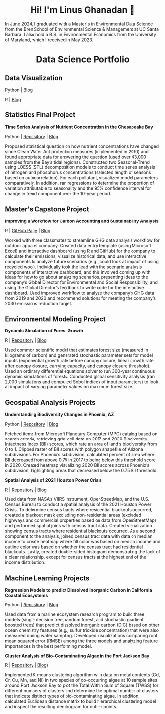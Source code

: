 <h1 align="center"> Hi! I'm Linus Ghanadan 👋</h1>

In June 2024, I graduated with a Master's in Environmental Data Science from the Bren School of Environmental Science & Management at UC Santa Barbara. I also hold a B.S. in Environmental Economics from the University of Maryland, which I received in May 2023.

<h1 align="center"> Data Science Portfolio</h1>

## Data Visualization

Python | [Blog](https://linusghanadan.github.io/blog/2024-7-23-post/)

R | [Blog](https://linusghanadan.github.io/blog/2024-7-24-post/)

## Statistics Final Project

**Time Series Analysis of Nutrient Concentration in the Chesapeake Bay**

Python | [Repository](https://github.com/linusghanadan/chesapeake-bay-nutrient-pollution-python) | [Blog](https://linusghanadan.github.io/blog/2024-8-20-post/chesapeake-bay-python.html)

Proposed statistical question on how nutrient concentrations have changed since Clean Water Act protection measures (implemented in 2010) and found appropriate data for answering the question (used over 43,000 samples from the Bay’s tidal regions). Constructed two Seasonal-Trend using LOESS (STL) decomposition models to conduct time series analysis of nitrogen and phosphorus concentrations (selected length of seasons based on autocorrelation). For each pollutant, visualized model parameters comparatively. In addition, ran regressions to determine the proportion of variation attributable to seasonality and the 95% confidence interval for change in trend component over the 10-year period.

## Master's Capstone Project

**Improving a Workflow for Carbon Accounting and Sustainability Analysis**

R | [GitHub Page](https://github.com/carbonSOCKprint) | [Blog](https://linusghanadan.github.io/blog/2024-6-20-post/)

Worked with three classmates to streamline GHG data analysis workflow for outdoor apparel company. Created data entry template (using Microsoft Excel) and interactive dashboard (using R and GitHub) for the company to calculate their emissions, visualize historical data, and use interactive components to analyze future scenarios (e.g., could look at impact of using recycled wool). Individually took the lead with the scenario analysis components of interactive dashboard, and this involved coming up with ideas for how to go about analyzing scenarios, presenting ideas to the company’s Global Director for Environmental and Social Responsibility, and using the Global Director’s feedback to write code for the interactive dashboard. Used improved workflow to analyze the company’s GHG data from 2019 and 2020 and recommend solutions for meeting the company’s 2030 emissions reduction target.

## Environmental Modeling Project

**Dynamic Simulation of Forest Growth**

R | [Repository](https://github.com/linusghanadan/dynamic-simulation-forest-growth) | [Blog](https://linusghanadan.github.io/blog/2024-6-10-post/)

Used common scientific model that estimates forest size (measured in kilograms of carbon) and generated stochastic parameter sets for model inputs (exponential growth rate before canopy closure, linear growth rate after canopy closure, carrying capacity, and canopy closure threshold). Used an ordinary differential equations solver to run 300-year continuous dynamic simulations of forests. Conducted global sensitivity analysis (ran 2,000 simulations and computed Sobol indices of input parameters) to look at impact of varying parameter values on maximum forest size.

## Geospatial Analysis Projects

**Understanding Biodiversity Changes in Phoenix, AZ**

Python | [Repository](https://github.com/linusghanadan/phoenix_biodiversity) | [Blog](https://linusghanadan.github.io/blog/2023-12-13-post/phoenix_biodiversity.html)

Fetched items from Microsoft Planetary Computer (MPC) catalog based on search criteria, retrieving grid-cell data on 2017 and 2020 Biodiversity Intactness Index (BII) scores, which rate an area of land’s biodiversity from 0 to 1. Clipped raster of BII scores with polygon shapefile of Arizona subdivisions. For Phoenix’s subdivision, calculated percent of area where BII decreased from above 0.75 in 2017 to being below this threshold score in 2020. Created heatmap visualizing 2020 BII scores across Phoenix’s subdivision, highlighting areas that decreased below the 0.75 BII threshold.

**Spatial Analysis of 2021 Houston Power Crisis**

R | [Repository](https://github.com/linusghanadan/houston_power_crisis/tree/main) | [Blog](https://linusghanadan.github.io/blog/2024-1-20-post/)

Used data from NASA’s VIIRS instrument, OpenStreetMap, and the U.S. Census Bureau to conduct a spatial analysis of the 2021 Houston Power Crisis. To determine census tracts where residential blackouts occurred, created a blackout mask excluding non-residential areas (excluded highways and commercial properties based on data from OpenStreetMap) and performed spatial joins with census tract data. Created visualization showing census tracts where residential blackouts occurred. As a second component to the analysis, joined census tract data with data on median income to create heatmap where fill color was based on median income and outline color was based on whether the census tract had residential blackouts. Lastly, created double-sided histogram demonstrating the lack of a clear relationship, except for census tracts at the highest end of the income distribution.

## Machine Learning Projects

**Regression Models to predict Dissolved Inorganic Carbon in California Coastal Ecosystems**

Python | [Repository](https://github.com/linusghanadan/dic-ml-models) | [Blog](https://linusghanadan.github.io/blog/2024-4-3-post/dic-ml-models.html)

Used data from a marine ecosystem research program to build three models (single decision tree, random forest, and stochastic gradient boosted trees) that predict dissolved inorganic carbon (DIC) based on other ocean chemistry features (e.g., sulfur trioxide concentration) that were also measured during water sampling. Developed visualizations comparing root mean squared error (RMSE) among the three models and analyzing feature importances in the best performing model.

**Cluster Analysis of Bio-Contaminating Algae in the Port Jackson Bay**

R | [Repository](https://github.com/linusghanadan/ml-clustering-lab/tree/main) | [Blog)](https://linusghanadan.github.io/blog/2024-4-1-post/)

Implemented K-means clustering algorithm with data on metal contents (Cd, Cr, Cu, Mn, and Ni) in two species of co-occurring algae at 10 sample sites around Port Jackson Bay to plot the Total Within Sum of Square (TWSS) for different numbers of clusters and determine the optimal number of clusters that indicate distinct types of bio-contaminating algae. In addition, calculated Euclidean distance matrix to build hierarchical clustering model and inspect the resulting dendrogram for outlier points.
